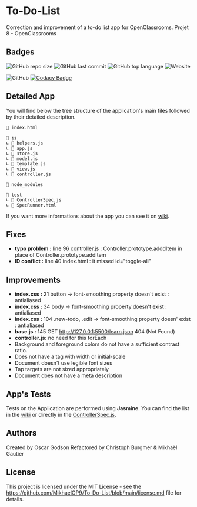 # To-Do-List
Correction and improvement of a to-do list app for OpenClassrooms. Projet 8 - OpenClassrooms

## Badges
![GitHub repo size](https://img.shields.io/github/repo-size/MikhaelOP9/To-Do-List)
![GitHub last commit](https://img.shields.io/github/last-commit/MikhaelOP9/To-Do-List)
![GitHub top language](https://img.shields.io/github/languages/top/MikhaelOP9/To-Do-List)
![Website](https://img.shields.io/website?url=https%3A%2F%2Fag-dev.fr%2Fopenclassrooms%2Ftodolist%2F)

![GitHub](https://img.shields.io/github/license/MikhaelOP9/To-Do-List)
[![Codacy Badge](https://api.codacy.com/project/badge/Grade/97f077c5858a4ca99ce973e1868966c9)](https://www.codacy.com/manual/MikhaelOP9/To-Do-List?utm_source=github.com&amp;utm_medium=referral&amp;utm_content=MikhaelOP9/To-Do-List&amp;utm_campaign=Badge_Grade)

## Detailed App
You will find below the tree structure of the application's main files 
followed by their detailed description. 

```
📄 index.html

📁 js
↳ 📄 helpers.js
↳ 📄 app.js
↳ 📄 store.js
↳ 📄 model.js
↳ 📄 template.js
↳ 📄 view.js
↳ 📄 controller.js

📁 node_modules

📁 test
↳ 📄 ControllerSpec.js
↳ 📄 SpecRunner.html
```
If you want more informations about the app you can see it on [wiki](https://github.com/MikhaelOP9/To-Do-List/wiki/To-Do-List-app-detailed).

## Fixes
- **typo problem :** line 96 controller.js : Controller.prototype.adddItem in place of Controller.prototype.addItem
- **ID conflict :** line 40 index.html : it missed id="toggle-all"

## Improvements
- **index.css :** 21	button -> font-smoothing property doesn't exist :  antialiased
- **index.css :** 34	body -> font-smoothing property doesn't exist  :  antialiased
- **index.css :** 104	.new-todo, .edit -> font-smoothing property doesn' exist  :  antialiased
- **base.js :** 145 GET http://127.0.0.1:5500/learn.json 404 (Not Found)
- **controller.js:** no need for this forEach
- Background and foreground colors do not have a sufficient contrast ratio.
- Does not have a <meta name="viewport"> tag with width or initial-scale
- Document doesn't use legible font sizes
- Tap targets are not sized appropriately
- Document does not have a meta description


## App's Tests
Tests on the Application are performed using **Jasmine**. You can find the list in the [wiki](https://github.com/MikhaelOP9/To-Do-List/wiki/To-Do-List-Jasmine-Test) or directly in the [ControllerSpec.js](test/ControllerSpec.js).

## Authors
Created by Oscar Godson
Refactored by Christoph Burgmer & Mikhaël Gautier

## License
This project is licensed under the MIT License - see the https://github.com/MikhaelOP9/To-Do-List/blob/main/license.md file for details.
